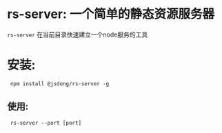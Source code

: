 
# rs-server: 一个简单的静态资源服务器

`rs-server` 在当前目录快速建立一个node服务的工具

# 安装:

     npm install @jsdong/rs-server -g

## 使用:

     rs-server --port [port]